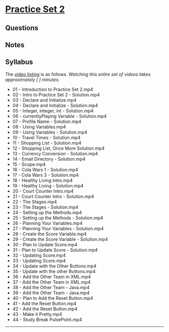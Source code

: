 # [Practice Set 2](https://www.udacity.com/course/viewer#!/c-ud837/l-4036438656)

## Questions

## Notes

## Syllabus
The [video listing](https://www.udacity.com/course/progress#!/c-ud837) is as follows. _Watching this entire set of videos takes approximately [ ] minutes._

* 01 - Introduction to Practice Set 2.mp4
* 02 - Intro to Practice Set 2 - Solution.mp4
* 03 - Declare and Initialize.mp4
* 04 - Declare and Initialize - Solution.mp4
* 05 - Integer, integer, int - Solution.mp4
* 06 - currentlyPlaying Variable - Solution.mp4
* 07 - Profile Name - Solution.mp4
* 08 - Using Variables.mp4
* 09 - Using Variables - Solution.mp4
* 10 - Travel Times - Solution.mp4
* 11 - Shopping List - Solution.mp4
* 12 - Shopping List, Once More Solution.mp4
* 13 - Currency Conversion - Solution.mp4
* 14 - Email Directory - Solution.mp4
* 15 - Scope.mp4
* 16 - Cola Wars 1 - Solution.mp4
* 17 - Cola Wars 3 - Solution.mp4
* 18 - Healthy Living Intro.mp4
* 19 - Healthy Living - Solution.mp4
* 20 - Court Counter Intro.mp4
* 21 - Court Counter Intro - Solution.mp4
* 22 - The Stages.mp4
* 23 - The Stages - Solution.mp4
* 24 - Setting up the Methods.mp4
* 25 - Setting up the Methods - Solution.mp4
* 26 - Planning Your Variables.mp4
* 27 - Planning Your Variables - Solution.mp4
* 28 - Create the Score Variable.mp4
* 29 - Create the Score Variable - Solution.mp4
* 30 - Plan to Update Score.mp4
* 31 - Plan to Update Score - Solution.mp4
* 32 - Updating Score.mp4
* 33 - Updating Score.mp4
* 34 - Update with the Other Buttons.mp4
* 35 - Update with the other Buttons.mp4
* 36 - Add the Other Team in XML.mp4
* 37 - Add the Other Team in XML.mp4
* 38 - Add the Other Team - Java.mp4
* 39 - Add the Other Team - Java.mp4
* 40 - Plan to Add the Reset Button.mp4
* 41 - Add the Reset Button.mp4
* 42 - Add the Reset Button.mp4
* 43 - Make it Pretty.mp4
* 44 - Study Break PulsePoint.mp4

---